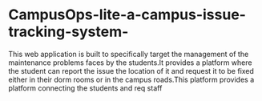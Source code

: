 # CampusOps-lite-a-campus-issue-tracking-system-
This web application is built to specifically target the management of the maintenance problems faces by the students.It provides a platform where the student can report the issue the location of it and request it to be fixed either in their dorm rooms or in the campus roads.This platform provides a platform connecting the students and req staff
